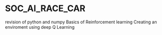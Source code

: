 # SOC_AI_RACE_CAR
revision of python and numpy
Basics of Reinforcement learning
Creating an enviroment using deep Q Learning 

